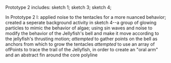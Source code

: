 Prototype 2 includes:
  sketch 1;
  sketch 3;
  sketch 4;
  
In Prototype 2 I:
  applied noise to the tentacles for a more nuanced behavior;
  created a seperate background activity in sketch 4--a group of glowing particles to mimic the behavior of algae;
  using sin waves and noise to modify the behavior of the Jellyfish's bell and make it move according to the jellyfish's thrusting motion;
  *attempted* to gather points on the bell as anchors from which to grow the tentacles
  *attempted* to use an array of ofPoints to trace the trail of the Jellyfish, in order to create an "oral arm" and an abstract fin around the core polyline

